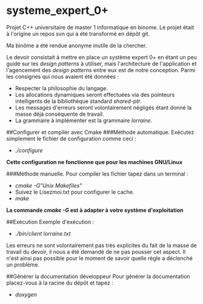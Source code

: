 # systeme_expert_0+
Projet C++ universitaire de master 1 informatique en binome.
Le projet était à l'origine un repos svn qui à été transformé en dépôt git.

Ma binôme a été rendue anonyme inutile de la chercher.

Le devoir consistait à mettre en place un système expert 0+ 
en étant un peu guidé sur les _design patterns_ à utiliser,
mais l'architecture de l'application 
et l'agencement des _design patterns_ entre eux est de notre conception.
Parmi les consignes qui nous avaient été données :
* Respecter la philosophie du langage.
* Les allocations dynamiques seront effectuées via des pointeurs intelligents de la bibliothèque standard _shared-ptr_.
* Les messages d'erreurs seront volontairement négligés étant donné la masse déjà conséquente de travail.
* La grammaire à implémenter est la grammaire _lorraine_.

##Configurer et compiler avec Cmake
###Méthode automatique.
Exécutez simplement le fichier de configuration comme ceci :
* _./configure_

**Cette configuration ne fonctionne que pour les machines GNU/Linux**

###Méthode manuelle.
Pour compiler les fichier tapez dans un terminal :
* _cmake -G"Unix Makefiles"_
* Suivez le Lisezmoi.txt pour configurer le cache.
* _make_

**La commande _cmake -G_ est à adapter à votre système d'exploitation**

##Exécution
Exemple d'exécution :
* _./bin/client lorraine.txt_

Les erreurs ne sont volontairement pas très explicites du fait de la masse
de travail du devoir, il nous a été demandé de ne pas pousser cet
aspect. Il n'est ainsi pas possible pour le moment de savoir quelle règle
a déclenché un problème.

##Générer la documentation développeur
Pour générer la documentation placez-vous à la racine du dépôt et tapez :
* _doxygen_

